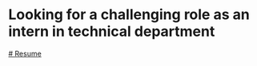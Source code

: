 # Looking for a challenging role as an intern in technical department
[# Resume](https://shivam043.github.io/internresume.pdf)
